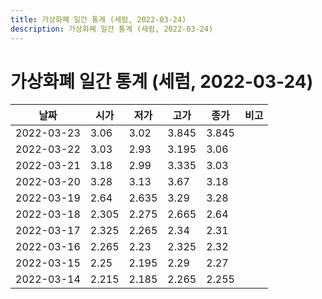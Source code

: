 ```yaml
---
title: 가상화폐 일간 통계 (세럼, 2022-03-24)
description: 가상화폐 일간 통계 (세럼, 2022-03-24)
---
```


가상화폐 일간 통계 (세럼, 2022-03-24)
===

|날짜|시가|저가|고가|종가|비고|
|--|--|--|--|--|--|
|2022-03-23|3.06|3.02|3.845|3.845|    |
|2022-03-22|3.03|2.93|3.195|3.06|    |
|2022-03-21|3.18|2.99|3.335|3.03|    |
|2022-03-20|3.28|3.13|3.67|3.18|    |
|2022-03-19|2.64|2.635|3.29|3.28|    |
|2022-03-18|2.305|2.275|2.665|2.64|    |
|2022-03-17|2.325|2.265|2.34|2.31|    |
|2022-03-16|2.265|2.23|2.325|2.32|    |
|2022-03-15|2.25|2.195|2.29|2.27|    |
|2022-03-14|2.215|2.185|2.265|2.255|    |
